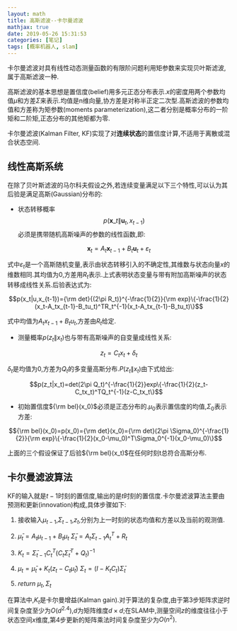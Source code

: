 ```yaml
---
layout: math
title: 高斯滤波--卡尔曼滤波
mathjax: true
date: 2019-05-26 15:31:53
categories: [笔记]
tags: [概率机器人, slam]
---
```


卡尔曼滤波对具有线性动态测量函数的有限阶问题利用矩参数来实现贝叶斯滤波,属于高斯滤波一种.
<!--more-->

高斯滤波的基本思想是置信度(belief)用多元正态分布表示.$x$的密度用两个参数均值$\mu$和方差$\Sigma$来表示.均值是n维向量,协方差是对称半正定二次型.高斯滤波的参数均值和方差称为矩参数(moments parameterization),这二者分别是概率分布的一阶矩和二阶矩,正态分布的其他矩都为零.

卡尔曼滤波(Kalman Filter, KF)实现了对**连续状态**的置信度计算,不适用于离散或混合状态空间.

## 线性高斯系统

在除了贝叶斯滤波的马尔科夫假设之外,若连续变量满足以下三个特性,可以认为其后验是满足高斯(Gaussian)分布的:

* 状态转移概率$$p({\boldsymbol x}\_t \|{\boldsymbol u}_t,x_{t-1})$$必须是携带随机高斯噪声的参数的线性函数,即:

$$ {\boldsymbol x}_t=A_t{\boldsymbol x}_{t-1}+B_t{\boldsymbol u}_t+\varepsilon_t $$

式中$\varepsilon_t$是一个高斯随机变量,表示由状态转移引入的不确定性,其维数与状态向量$x$的维数相同.其均值为0,方差用$R_t$表示.上式表明状态变量与带有附加高斯噪声的状态转移成线性关系.后验表达式为:

$$p(x_t|u,x_{t-1})={\rm det}{(2\pi R_t)}^{-\frac{1}{2}}{\rm exp}\{-\frac{1}{2}(x_t-A_tx_{t-1}-B_tu_t)^TR_t^{-1}(x_t-A_tx_{t-1}-B_tu_t)\}$$

式中均值为$A_tx_{t-1}+B_tu_t$,方差由$R_t$给定.

* 测量概率$p(z_t\|x_t)$也与带有高斯噪声的自变量成线性关系:

$$z_t=C_tx_t+\delta_t$$

$\delta_t$是均值为0,方差为$Q_t$的多变量高斯分布.$P(z_t\|x_t)$由下式给出:

$$p(z_t|x_t)=det(2\pi Q_t)^{-\frac{1}{2}}exp\{-\frac{1}{2}(z_t-C_tx_t)^TQ_t^{-1}(z-C_tx_t\}$$

* 初始置信度${\rm bel}(x_0)$必须是正态分布的.$\mu_0$表示置信度的均值,$\Sigma_0$表示方差:

$${\rm bel}(x_0)=p(x_0)={\rm det}(x_0)={\rm det}(2\pi \Sigma_0)^{-\frac{1}{2}}{\rm exp}\{-\frac{1}{2}(x_0-\mu_0)^T\Sigma_0^{-1}(x_0-\mu_0)\}$$

上面的三个假设保证了后验${\rm bel}(x_t)$在任何时刻t总符合高斯分布.

## 卡尔曼滤波算法

KF的输入就是$t-1$时刻的置信度,输出的是$t$时刻的置信度.卡尔曼滤波算法主要由预测和更新(innovation)构成,具体步骤如下:

1. 接收输入$\mu_{t-1}$,$\Sigma_{t-1}$,$z_t$,分别为上一时刻的状态均值和方差以及当前的观测值.

2. $\bar \mu_t=A_t\mu_{t-1}+B_t\mu_t$
	$\bar \Sigma_t=A_t\Sigma_{t-1}A^T_t+R_t$

3. $K_t=\bar \Sigma_{t-1}C_t^T(C_t\bar \Sigma_t^T+Q_t)^{-1}$

4. $\mu_t=\bar \mu_t+K_t(z_t-C_t\bar \mu_t)$
	$\Sigma_t=(I-K_tC_t)\bar \Sigma_t$

5. *return* $\mu_t,\Sigma_t$

在算法中,$K_t$是卡尔曼增益(Kalman gain).对于算法的复杂度,由于第3步矩阵求逆时间复杂度至少为$O(d^{2.4})$,$d$为矩阵维度$d\times d$;在SLAM中,测量空间$z$的维度往往小于状态空间$x$维度,第4步更新的矩阵乘法时间复杂度至少为$O(n^2)$.